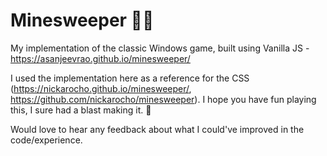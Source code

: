 # Minesweeper 🤖🤖
My implementation of the classic Windows game, built using Vanilla JS - https://asanjeevrao.github.io/minesweeper/

I used the implementation here as a reference for the CSS (https://nickarocho.github.io/minesweeper/, https://github.com/nickarocho/minesweeper). I hope you have fun playing this, I sure had a blast making it. 👾 

Would love to hear any feedback about what I could've improved in the code/experience. 
